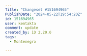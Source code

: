 ```yaml
---
Title: "Changeset #151694965"
PublishDate: "2024-05-22T19:54:20Z"
id: 151694965
user: kentakta
comment: update
created_by: iD 2.29.0
tags:
  - Montenegro

---
```

